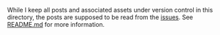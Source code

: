 While I keep all posts and associated assets under version control in this directory, the posts are supposed to be read from the [issues]. See [README.md] for more information.

[README.md]: ../README.md
[issues]: https://github.com/lydell/blog/issues/created_by/lydell
